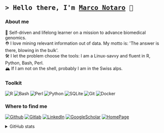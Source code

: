 ## <samp>&gt; Hello there, I'm <a href="https://marconotaro.github.io" target="\_blank">Marco Notaro</a> :vulcan_salute: </samp>

### About me

:dart: Self-driven and lifelong learner on a mission to advance biomedical genomics.</br>
:rescue_worker_helmet: I love mining relevant information out of data. My motto is: 'The answer is there, blowing in the bulk'.</br>
:hammer_and_wrench: I let the problem choose the tools: I am a Linux-savvy and fluent in R, Python, Bash, Perl.</br>
:mountain_snow: If I am not on the shell, probably I am in the Swiss alps.</br>

### Toolkit

<!-- https://shields.io/ -->
<!-- https://simpleicons.org/ -->

<p>
  <img alt="R" src="https://img.shields.io/badge/-R-276DC3?style=flat-square&logo=r&logoColor=white"/>
  <img alt="Bash" src="https://img.shields.io/badge/-Bash-4EAA25?style=flat-square&logo=gnu-bash&logoColor=white"/>
  <img alt="Perl" src="https://img.shields.io/badge/-Perl-39457E?style=flat-square&logo=perl&logoColor=white" />
  <img alt="Python" src="https://img.shields.io/badge/-Python-3776AB?style=flat-square&logo=python&logoColor=white"/>
  <img alt="SQLite" src="https://img.shields.io/badge/SQLite-07405E?style=flat-square&logo=sqlite&logoColor=white" />
  <img alt="Git" src="https://img.shields.io/badge/-Git-F05032?style=flat-square&logo=git&logoColor=white"/>
  <img alt="Docker" src="https://img.shields.io/badge/-Docker-2496ED?style=flat-square&logo=docker&logoColor=white"/>
</p>

### Where to find me

<p>
  <a href="https://github.com/marconotaro" target="_blank"><img alt="Github" src="https://img.shields.io/badge/GitHub-181717?&style=flat-square&logo=Github&logoColor=white"/></a>
  <a href="https://gitlab.com/marconotaro" target="_blank"><img alt="Gitlab" src="https://img.shields.io/badge/GitLab-FC6D26?&style=flat-square&logo=Gitlab&logoColor=white"/></a>
  <a href="https://www.linkedin.com/in/marconotaro" target="_blank"><img alt="LinkedIn" src="https://img.shields.io/badge/LinkedIn-0A66C2?&style=flat-square&logo=linkedin&logoColor=white"/></a>
  <a href="https://scholar.google.it/citations?user=BIl3KZwAAAAJ&hl=en" target="_blank"><img alt="GoogleScholar" src="https://img.shields.io/badge/GoogleScholar-4285F4?&style=flat-square&logo=googlescholar&logoColor=white"/></a>
  <a href="https://marconotaro.github.io" target="_blank"><img alt="HomePage" src="https://img.shields.io/badge/Website-3b5998?style=flat-square&logo=google-chrome&logoColor=white"/></a>
</p>


<details>
  <summary>GitHub stats</summary>

  <p>
    <img height="180em" src="https://github-readme-streak-stats.herokuapp.com/?user=marconotaro"/>
    <img height="180em" src="https://github-readme-stats.vercel.app/api/top-langs/?username=marconotaro&show_icons=true&hide_border=true&layout=compact&langs_count=8"/>
  </p>
</details>
